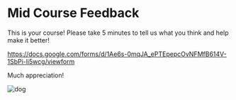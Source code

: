 # Mid Course Feedback

This is your course!  Please take 5 minutes to tell us what you think and help make it better!


https://docs.google.com/forms/d/1Ae6s-0mqJA_ePTEpepcOvNFMfB614V-1SbPi-li5wcg/viewform

Much appreciation!

![dog](http://www.explosion.com/wp-content/uploads/2014/07/5.jpg)

